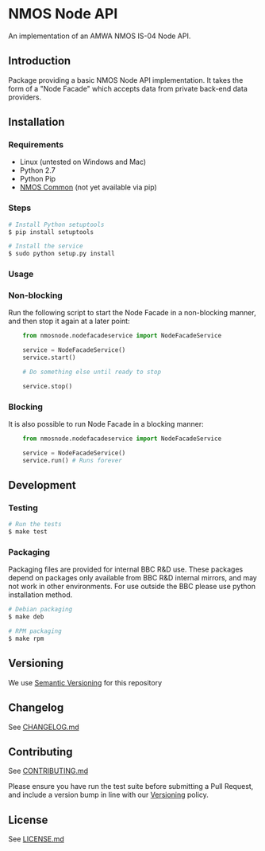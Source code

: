 # NMOS Node API

An implementation of an AMWA NMOS IS-04 Node API.

## Introduction

Package providing a basic NMOS Node API implementation. It takes the form of a "Node Facade" which accepts data from private back-end data providers.

## Installation

### Requirements

*   Linux (untested on Windows and Mac)
*   Python 2.7
*   Python Pip
*   [NMOS Common](https://github.com/bbc/nmos-common) (not yet available via pip)

### Steps

```bash
# Install Python setuptools
$ pip install setuptools

# Install the service
$ sudo python setup.py install
```

### Usage

### Non-blocking

Run the following script to start the Node Facade in a non-blocking manner, and then stop it again at a later point:

```Python
    from nmosnode.nodefacadeservice import NodeFacadeService

    service = NodeFacadeService()
    service.start()

    # Do something else until ready to stop

    service.stop()
```

### Blocking

It is also possible to run Node Facade in a blocking manner:

```Python
    from nmosnode.nodefacadeservice import NodeFacadeService

    service = NodeFacadeService()
    service.run() # Runs forever
```

## Development

### Testing

```bash
# Run the tests
$ make test
```

### Packaging

Packaging files are provided for internal BBC R&amp;D use.
These packages depend on packages only available from BBC R&amp;D internal mirrors, and may not work in other environments. For use outside the BBC please use python installation method.

```bash
# Debian packaging
$ make deb

# RPM packaging
$ make rpm
```

## Versioning

We use [Semantic Versioning](https://semver.org/) for this repository

## Changelog

See [CHANGELOG.md](CHANGELOG.md)

## Contributing

See [CONTRIBUTING.md](CONTRIBUTING.md)

Please ensure you have run the test suite before submitting a Pull Request, and include a version bump in line with our [Versioning](#versioning) policy.

## License

See [LICENSE.md](LICENSE.md)
